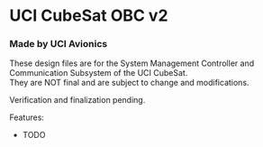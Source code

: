 # UCI CubeSat OBC v2
### Made by UCI Avionics

These design files are for the System Management Controller and Communication Subsystem of the UCI CubeSat.  
They are NOT final and are subject to change and modifications.  

Verification and finalization pending.  

Features:
- TODO